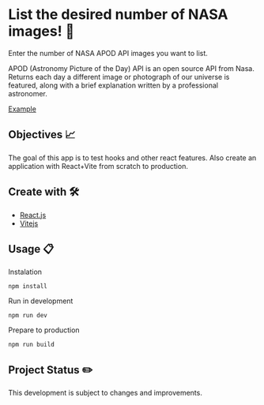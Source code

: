 # List the desired number of NASA images! 🔎

Enter the number of NASA APOD API images you want to list.

APOD (Astronomy Picture of the Day) API is an open source API from Nasa. Returns each day a different image or photograph of our universe is featured, along with a brief explanation written by a professional astronomer.

[Example](https://nasa-apod-random-search.netlify.app/)

## Objectives 📈

The goal of this app is to test hooks and other react features. Also create an application with React+Vite from scratch to production.

## Create with 🛠️

* [React.js](https://es.reactjs.org/docs/getting-started.html)
* [Vitejs](https://vitejs.dev/guide/)


## Usage 📋

Instalation
```
npm install
```

Run in development
```
npm run dev
```
Prepare to production
```
npm run build
```

## Project Status ✏️
This development is subject to changes and improvements.
